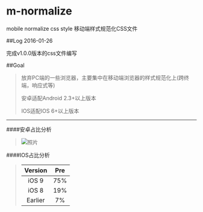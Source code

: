 # m-normalize
mobile normalize css style
移动端样式规范化CSS文件

##Log
2016-01-26

完成v1.0.0版本的css文件编写


##Goal
> 放弃PC端的一些浏览器，主要集中在移动端浏览器的样式规范化上(跨终端，响应式等)
> 
> 安卓适配Android 2.3+以上版本
> 
> IOS适配IOS 6+以上版本
> 


******
####安卓占比分析
> ![照片](http://img1.mydrivers.com/img/20151106/s_be1314d40ba5409e8d0865df5dc20474.jpg "安卓")

####IOS占比分析
> | Version   | Pre    |
> |:---------:|:------:|
> | iOS 9     | 75%    |
> | iOS 8     | 19%    |
> | Earlier   | 7%     |